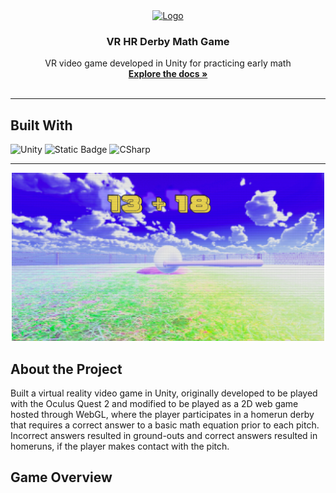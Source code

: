 

<div align="center">
  <a href="https://github.com/othneildrew/Best-README-Template">
    <img src="https://images.vexels.com/media/users/3/316791/isolated/preview/7bd957a2f9ffe91e3b0d00609200041a-goose-holding-a-baseball-bat.png" alt="Logo" width="120" height="120">
  </a>

  <h3 align="center">VR HR Derby Math Game</h3>

  <p align="center">
    VR video game developed in Unity for practicing early math
    <br />
    <a href="https://github.com/owscork/vr-math-home-run-derby"><strong>Explore the docs »</strong></a>
    <br />
    <br />
  </p>
</div>

***

## Built With

![Unity][Unity.ico]
![Static Badge][WebGL.ico]
![CSharp][CSharp.ico]

***



<p align="center">
<img src="./new-play-screen.png" width="500px" >
</p>

## About the Project

Built a virtual reality video game in Unity, originally developed to be played with the Oculus Quest 2 and modified to be played as a 2D web game hosted through WebGL, 
where the player participates in a homerun derby that requires a correct answer to a basic math equation prior to each pitch. Incorrect answers resulted in ground-outs and correct 
answers resulted in homeruns, if the player makes contact with the pitch.


## Game Overview




[React.js]: https://img.shields.io/badge/React-20232A?style=for-the-badge&logo=react&logoColor=61DAFB
[React-url]: https://reactjs.org/
[Unity.ico]: https://img.shields.io/badge/unity-%23000000.svg?style=for-the-badge&logo=unity&logoColor=white?style=for-the-badge
[Unity-url]: https://unity.com
[WebGL.ico]: https://img.shields.io/badge/WebGL-990000?logo=webgl&logoColor=white&style=for-the-badge
[WebGL-url]: https://developer.mozilla.org/en-US/docs/Web/API/WebGL_API/Tutorial/Getting_started_with_WebGL
[CSharp.ico]: https://img.shields.io/badge/c%23-%23239120.svg?style=for-the-badge&logo=c-sharp&logoColor=white

